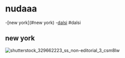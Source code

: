 # nudaaa
  -[new york](#new york)
    -[dalsi](#dalsi)
#dalsi
## new york
![shutterstock_329662223_ss_non-editorial_3_csm8lw](https://github.com/user-attachments/assets/8a46e1f0-b6ef-43f1-8a88-524b7b487b60)


